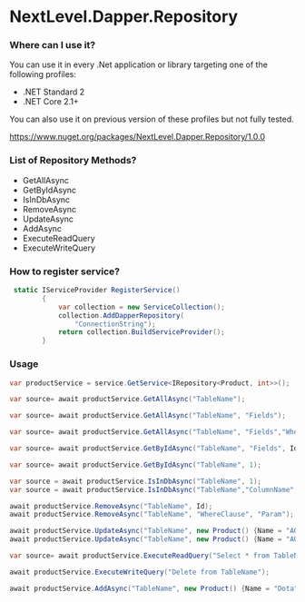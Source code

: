 # NextLevel.Dapper.Repository
### Where can I use it?
You can use it in every .Net application or library targeting one of the following profiles:
* .NET Standard 2
* .NET Core 2.1+

You can also use it on previous version of these profiles but not fully tested.

https://www.nuget.org/packages/NextLevel.Dapper.Repository/1.0.0

### List of Repository Methods?
* GetAllAsync
* GetByIdAsync
* IsInDbAsync
* RemoveAsync
* UpdateAsync
* AddAsync
* ExecuteReadQuery
* ExecuteWriteQuery

### How to register service?
```csharp
 static IServiceProvider RegisterService()
        {
            var collection = new ServiceCollection();
            collection.AddDapperRepository(
                "ConnectionString");
            return collection.BuildServiceProvider();
        }
```        
### Usage
```csharp
var productService = service.GetService<IRepository<Product, int>>();
```
```csharp
var source= await productService.GetAllAsync("TableName");
```
```csharp
var source= await productService.GetAllAsync("TableName", "Fields");
```
```csharp
var source= await productService.GetAllAsync("TableName", "Fields","WhereClause","Param"); 
```
```csharp
var source= await productService.GetByIdAsync("TableName", "Fields", Id);
```
```csharp
var source= await productService.GetByIdAsync("TableName", 1);
```

```csharp
var source = await productService.IsInDbAsync("TableName", 1);
var source = await productService.IsInDbAsync("TableName","ColumnName","Param");
```

```csharp
await productService.RemoveAsync("TableName", Id);
await productService.RemoveAsync("TableName", "WhereClause", "Param");

 ```
```csharp
await productService.UpdateAsync("TableName", new Product() {Name = "AOM"});
await productService.UpdateAsync("TableName", new Product() {Name = "AOM"}, Id);
 ```

 ```csharp
 var source= await productService.ExecuteReadQuery("Select * from TableName");
 ```

 ```csharp
await productService.ExecuteWriteQuery("Delete from TableName");
 ```
 ```csharp
await productService.AddAsync("TableName", new Product() {Name = "Dota"});
 ```


